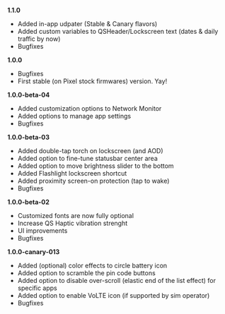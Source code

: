 **1.1.0**
- Added in-app udpater (Stable & Canary flavors)
- Added custom variables to QSHeader/Lockscreen text (dates & daily traffic by now)
- Bugfixes

**1.0.0**
- Bugfixes
- First stable (on Pixel stock firmwares) version. Yay!

**1.0.0-beta-04**
- Added customization options to Network Monitor
- Added options to manage app settings
- Bugfixes

**1.0.0-beta-03**
- Added double-tap torch on lockscreen (and AOD)
- Added option to fine-tune statusbar center area
- Added option to move brightness slider to the bottom
- Added Flashlight lockscreen shortcut
- Added proximity screen-on protection (tap to wake)
- Bugfixes

**1.0.0-beta-02**
- Customized fonts are now fully optional
- Increase QS Haptic vibration strenght
- UI improvements
- Bugfixes

**1.0.0-canary-013**
- Added (optional) color effects to circle battery icon
- Added option to scramble the pin code buttons
- Added option to disable over-scroll (elastic end of the list effect) for specific apps
- Added option to enable VoLTE icon (if supported by sim operator)
- Bugfixes
